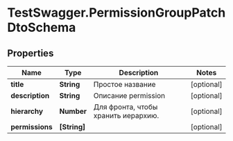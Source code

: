 # TestSwagger.PermissionGroupPatchDtoSchema

## Properties

Name | Type | Description | Notes
------------ | ------------- | ------------- | -------------
**title** | **String** | Простое название | [optional] 
**description** | **String** | Описание permission | [optional] 
**hierarchy** | **Number** | Для фронта, чтобы хранить иерархию. | [optional] 
**permissions** | **[String]** |  | [optional] 


